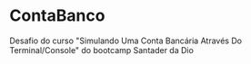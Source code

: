﻿# ContaBanco
Desafio do curso "Simulando Uma Conta Bancária Através Do Terminal/Console" do bootcamp Santader da Dio
